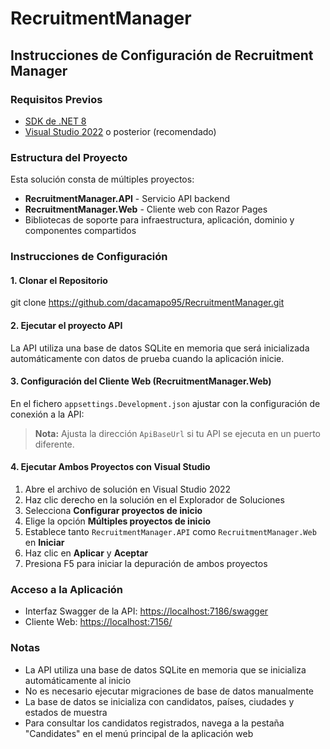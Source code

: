 # RecruitmentManager

## Instrucciones de Configuración de Recruitment Manager

### Requisitos Previos

- [SDK de .NET 8](https://dotnet.microsoft.com/download/dotnet/8.0)
- [Visual Studio 2022](https://visualstudio.microsoft.com/) o posterior (recomendado)

### Estructura del Proyecto

Esta solución consta de múltiples proyectos:

- **RecruitmentManager.API** - Servicio API backend
- **RecruitmentManager.Web** - Cliente web con Razor Pages
- Bibliotecas de soporte para infraestructura, aplicación, dominio y componentes compartidos

### Instrucciones de Configuración

#### 1. Clonar el Repositorio

git clone https://github.com/dacamapo95/RecruitmentManager.git

#### 2. Ejecutar el proyecto API

La API utiliza una base de datos SQLite en memoria que será inicializada automáticamente con datos de prueba cuando la aplicación inicie.

#### 3. Configuración del Cliente Web (RecruitmentManager.Web)

En el fichero `appsettings.Development.json` ajustar con la configuración de conexión a la API:

> **Nota:** Ajusta la dirección `ApiBaseUrl` si tu API se ejecuta en un puerto diferente.


#### 4. Ejecutar Ambos Proyectos con Visual Studio

1. Abre el archivo de solución en Visual Studio 2022
2. Haz clic derecho en la solución en el Explorador de Soluciones
3. Selecciona __Configurar proyectos de inicio__
4. Elige la opción __Múltiples proyectos de inicio__
5. Establece tanto `RecruitmentManager.API` como `RecruitmentManager.Web` en __Iniciar__
6. Haz clic en __Aplicar__ y __Aceptar__
7. Presiona F5 para iniciar la depuración de ambos proyectos

### Acceso a la Aplicación

- Interfaz Swagger de la API: [https://localhost:7186/swagger](https://localhost:7186/swagger)
- Cliente Web: [https://localhost:7156/](https://localhost:7156/)

### Notas


- La API utiliza una base de datos SQLite en memoria que se inicializa automáticamente al inicio
- No es necesario ejecutar migraciones de base de datos manualmente
- La base de datos se inicializa con candidatos, países, ciudades y estados de muestra
- Para consultar los candidatos registrados, navega a la pestaña "Candidates" en el menú principal de la aplicación web
